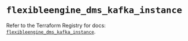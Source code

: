 # `flexibleengine_dms_kafka_instance`

Refer to the Terraform Registry for docs: [`flexibleengine_dms_kafka_instance`](https://registry.terraform.io/providers/flexibleenginecloud/flexibleengine/1.46.0/docs/resources/dms_kafka_instance).
